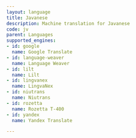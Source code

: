 ```yaml
---
layout: language
title: Javanese
description: Machine translation for Javanese
code: jv
parent: Languages
supported_engines:
- id: google
  name: Google Translate
- id: language-weaver
  name: Language Weaver
- id: lilt
  name: Lilt
- id: lingvanex
  name: LingvaNex
- id: niutrans
  name: Niutrans
- id: rozetta
  name: Rozetta T-400
- id: yandex
  name: Yandex Translate

---
```



